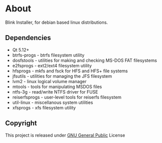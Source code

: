 # About
Blink Installer, for debian based linux distributions.

## Dependencies
* Qt 5.12+
* btrfs-progs - btrfs filesystem utility
* dosfstools - utilities for making and checking MS-DOS FAT filesystems
* e2fsprogs - ext2/ext4 filesystem utility
* hfsprogs - mkfs and fsck for HFS and HFS+ file systems
* jfsutils - utilities for managing the JFS filesystem
* lvm2 - linux logical volume manager
* mtools - tools for manipulating MSDOS files
* ntfs-3g - read/write NTFS driver for FUSE
* reiserfsprogs - user-level tools for reiserfs filesystem
* util-linux - miscellanous system utilities
* xfsprogs - xfs filesystem utility

## Copyright
This project is released under [GNU General Public](LICENSE) License
